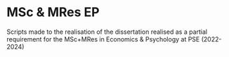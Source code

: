 # MSc & MRes EP
Scripts made to the realisation of the dissertation realised as a partial requirement for the MSc+MRes in Economics &amp; Psychology at PSE (2022-2024)
